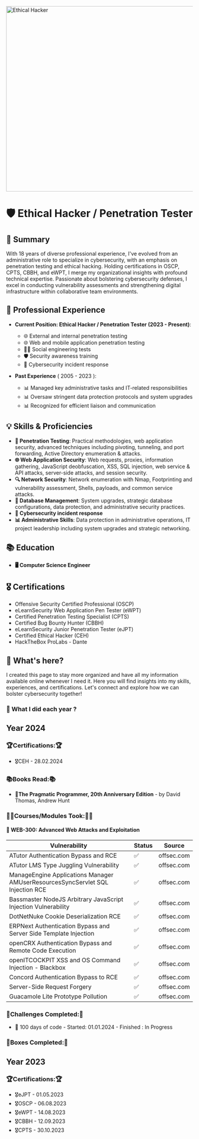 <img src="https://wallpx.com/image/2020/11/mario-pixel-nintendo-room-night-computer-video-game.jpg" alt="Ethical Hacker" width="1000" height="500"/>

# 🛡️ Ethical Hacker / Penetration Tester

## 🌟 Summary

With 18 years of diverse professional experience, I've evolved from an administrative role to specialize in cybersecurity, with an emphasis on penetration testing and ethical hacking. Holding certifications in OSCP, CPTS, CBBH, and eWPT, I merge my organizational insights with profound technical expertise. Passionate about bolstering cybersecurity defenses, I excel in conducting vulnerability assessments and strengthening digital infrastructure within collaborative team environments.

## 💼 Professional Experience

- **Current Position: Ethical Hacker / Penetration Tester (2023 - Present)**:
  - 🌐 External and internal penetration testing
  - 🌐 Web and mobile application penetration testing
  - 🕵️‍♂️ Social engineering tests
  - 🛡️ Security awareness training
  - 🚨 Cybersecurity incident response
 
- **Past Experience** ( 2005 - 2023 ): 
  - 📊 Managed key administrative tasks and IT-related responsibilities
  - 📊 Oversaw stringent data protection protocols and system upgrades
  - 📊 Recognized for efficient liaison and communication
  
## 💡 Skills & Proficiencies
  
- **🔐 Penetration Testing**: Practical methodologies, web application security, advanced techniques including pivoting, tunneling, and port forwarding, Active Directory enumeration & attacks.
- **🌐 Web Application Security**: Web requests, proxies, information gathering, JavaScript deobfuscation, XSS, SQL injection, web service & API attacks, server-side attacks, and session security.
- **🔍 Network Security**: Network enumeration with Nmap, Footprinting and vulnerability assessment, Shells, payloads, and common service attacks.
- **💾 Database Management**: System upgrades, strategic database configurations, data protection, and administrative security practices.
- **🚨 Cybersecurity incident response**
- **📊 Administrative Skills**: Data protection in administrative operations, IT project leadership including system upgrades and strategic networking.

## 📚 Education
  
- **🖥️ Computer Science Engineer**

## 🎖️ Certifications

- Offensive Security Certified Professional (OSCP)
- eLearnSecurity Web Application Pen Tester (eWPT)
- Certified Penetration Testing Specialist (CPTS)
- Certified Bug Bounty Hunter (CBBH)
- eLearnSecurity Junior Penetration Tester (eJPT)
- Certified Ethical Hacker (CEH)
- HackTheBox ProLabs - Dante

## 🚀 What's here?

I created this page to stay more organized and have all my information available online whenever I need it. Here you will find insights into my skills, experiences, and certifications. Let's connect and explore how we can bolster cybersecurity together!

### 🚀 What I did each year ?

## **Year 2024**
  
### **🏆Certifications:🏆**

 - 🎖️CEH - 28.02.2024

  
### **📚Books Read:📚**
  - 📖**The Pragmatic Programmer, 20th Anniversary Edition** - by David Thomas, Andrew Hunt
  
### **👨‍🎓Courses/Modules Took:👨‍🎓**
  
#### 🤍 WEB-300: Advanced Web Attacks and Exploitation
  
| Vulnerability | Status | Source |
|---------------|--------|--------|
| ATutor Authentication Bypass and RCE | ✅ | offsec.com |
| ATutor LMS Type Juggling Vulnerability | ✅ | offsec.com |
| ManageEngine Applications Manager AMUserResourcesSyncServlet SQL Injection RCE | ✅ | offsec.com |
| Bassmaster NodeJS Arbitrary JavaScript Injection Vulnerability | ✅ | offsec.com |
| DotNetNuke Cookie Deserialization RCE | ✅ | offsec.com |
| ERPNext Authentication Bypass and Server Side Template Injection | ✅ | offsec.com |
| openCRX Authentication Bypass and Remote Code Execution | ✅ | offsec.com |
| openITCOCKPIT XSS and OS Command Injection - Blackbox | ✅ | offsec.com |
| Concord Authentication Bypass to RCE | ✅ | offsec.com |
| Server-Side Request Forgery | ✅ | offsec.com |
| Guacamole Lite Prototype Pollution | ✅ | offsec.com |


### **💉Challenges Completed:💉**
- 🙈 100 days of code - Started: 01.01.2024 - Finished : In Progress
  
### **💊Boxes Completed:💊**
   
  





## **Year 2023**
  
### **🏆Certifications:🏆**
  - 🎖️eJPT - 01.05.2023
  - 🎖️OSCP - 06.08.2023
  - 🎖️eWPT - 14.08.2023
  - 🎖️CBBH - 12.09.2023
  - 🎖️CPTS - 30.10.2023



